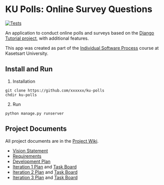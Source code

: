 # KU Polls: Online Survey Questions 

[![Tests](https://github.com/Unikorn996/ku-polls/actions/workflows/testing.yml/badge.svg)](https://github.com/Unikorn996/ku-polls/actions/workflows/testing.yml)

An application to conduct online polls and surveys based
on the [Django Tutorial project][django-tutorial], with
additional features.

This app was created as part of the [Individual Software Process](
https://cpske.github.io/ISP) course at Kasetsart University.

## Install and Run

1. Installation
```
git clone https://github.com/xxxxxx/ku-polls
chdir ku-polls
```

2. Run
```
python manage.py runserver
```

## Project Documents

All project documents are in the [Project Wiki](../../wiki/Home).

- [Vision Statement](../../wiki/Vision%20Statement)
- [Requirements](../../wiki/Requirements)
- [Development Plan](../../wiki/Development%20Plan)
- [Iteration 1 Plan](https://github.com/Unikorn996/ku-polls/wiki/Iteration-1-Plan) and [Task Board](https://github.com/users/Unikorn996/projects/2/views/1)
- [Iteration 2 Plan](https://github.com/Unikorn996/ku-polls/wiki/Iteration-2-Plan) and [Task Board](https://github.com/users/Unikorn996/projects/2/views/2)
- [Iteration 3 Plan]() and [Task Board](https://github.com/users/Unikorn996/projects/2/views/3)

[django-tutorial]: TODO-write-the-django-tutorial-URL-here
